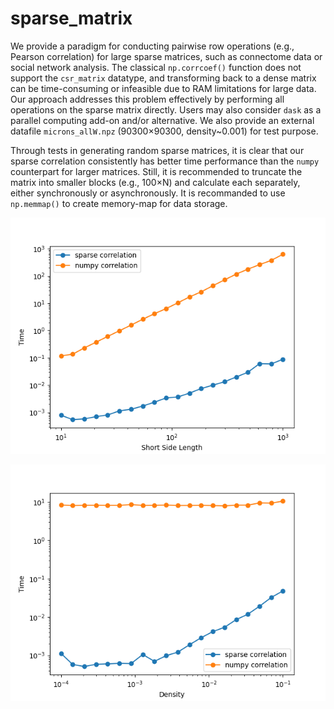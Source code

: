 # sparse_matrix

We provide a paradigm for conducting pairwise row operations (e.g., Pearson correlation) for large sparse matrices, such as connectome data or social network analysis. The classical `np.corrcoef()` function does not support the `csr_matrix` datatype, and transforming back to a dense matrix can be time-consuming or infeasible due to RAM limitations for large data. Our approach addresses this problem effectively by performing all operations on the sparse matrix directly. Users may also consider `dask` as a parallel computing add-on and/or alternative. We also provide an external datafile `microns_allW.npz` (90300×90300, density~0.001) for test purpose. 

Through tests in generating random sparse matrices, it is clear that our sparse correlation consistently has better time performance than the `numpy` counterpart for larger matrices. Still, it is recommended to truncate the matrix into smaller blocks (e.g., 100×N) and calculate each separately, either synchronously or asynchronously. It is recommanded to use `np.memmap()` to create memory-map for data storage. 

<p align="center">
<img src="./images/side1_test.png" alt="Test comparison in varying dimensions"/>
</p>

<p align="center">
<img src="./images/density_test.png" alt="Test comparison in varying densities"/>
</p>
